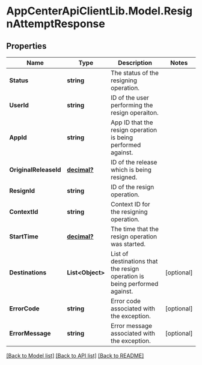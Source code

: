 # AppCenterApiClientLib.Model.ResignAttemptResponse
## Properties

Name | Type | Description | Notes
------------ | ------------- | ------------- | -------------
**Status** | **string** | The status of the resigning operation. | 
**UserId** | **string** | ID of the user performing the resign operaiton. | 
**AppId** | **string** | App ID that the resign operation is being performed against. | 
**OriginalReleaseId** | [**decimal?**](BigDecimal.md) | ID of the release which is being resigned. | 
**ResignId** | **string** | ID of the resign operation. | 
**ContextId** | **string** | Context ID for the resigning operation. | 
**StartTime** | [**decimal?**](BigDecimal.md) | The time that the resign operation was started. | 
**Destinations** | **List&lt;Object&gt;** | List of destinations that the resign operation is being performed against. | [optional] 
**ErrorCode** | **string** | Error code associated with the exception. | [optional] 
**ErrorMessage** | **string** | Error message associated with the exception. | [optional] 

[[Back to Model list]](../README.md#documentation-for-models) [[Back to API list]](../README.md#documentation-for-api-endpoints) [[Back to README]](../README.md)

